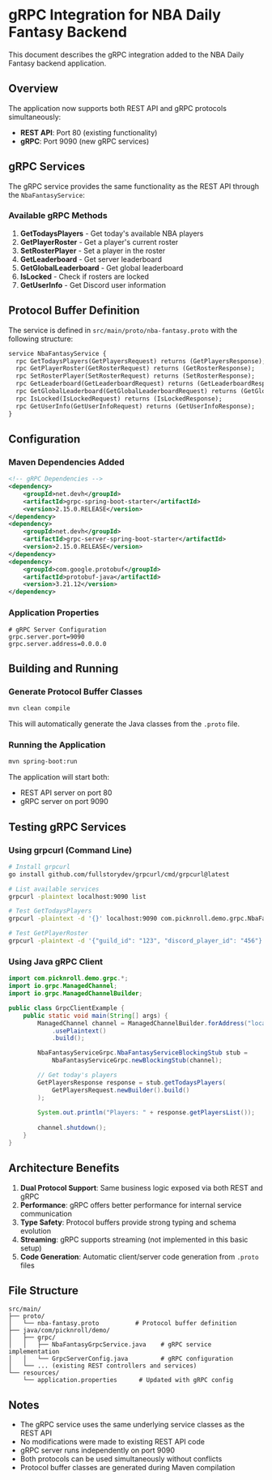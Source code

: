 # gRPC Integration for NBA Daily Fantasy Backend

This document describes the gRPC integration added to the NBA Daily Fantasy backend application.

## Overview

The application now supports both REST API and gRPC protocols simultaneously:
- **REST API**: Port 80 (existing functionality)
- **gRPC**: Port 9090 (new gRPC services)

## gRPC Services

The gRPC service provides the same functionality as the REST API through the `NbaFantasyService`:

### Available gRPC Methods

1. **GetTodaysPlayers** - Get today's available NBA players
2. **GetPlayerRoster** - Get a player's current roster
3. **SetRosterPlayer** - Set a player in the roster
4. **GetLeaderboard** - Get server leaderboard
5. **GetGlobalLeaderboard** - Get global leaderboard
6. **IsLocked** - Check if rosters are locked
7. **GetUserInfo** - Get Discord user information

## Protocol Buffer Definition

The service is defined in `src/main/proto/nba-fantasy.proto` with the following structure:

```protobuf
service NbaFantasyService {
  rpc GetTodaysPlayers(GetPlayersRequest) returns (GetPlayersResponse);
  rpc GetPlayerRoster(GetRosterRequest) returns (GetRosterResponse);
  rpc SetRosterPlayer(SetRosterRequest) returns (SetRosterResponse);
  rpc GetLeaderboard(GetLeaderboardRequest) returns (GetLeaderboardResponse);
  rpc GetGlobalLeaderboard(GetGlobalLeaderboardRequest) returns (GetGlobalLeaderboardResponse);
  rpc IsLocked(IsLockedRequest) returns (IsLockedResponse);
  rpc GetUserInfo(GetUserInfoRequest) returns (GetUserInfoResponse);
}
```

## Configuration

### Maven Dependencies Added

```xml
<!-- gRPC Dependencies -->
<dependency>
    <groupId>net.devh</groupId>
    <artifactId>grpc-spring-boot-starter</artifactId>
    <version>2.15.0.RELEASE</version>
</dependency>
<dependency>
    <groupId>net.devh</groupId>
    <artifactId>grpc-server-spring-boot-starter</artifactId>
    <version>2.15.0.RELEASE</version>
</dependency>
<dependency>
    <groupId>com.google.protobuf</groupId>
    <artifactId>protobuf-java</artifactId>
    <version>3.21.12</version>
</dependency>
```

### Application Properties

```properties
# gRPC Server Configuration
grpc.server.port=9090
grpc.server.address=0.0.0.0
```

## Building and Running

### Generate Protocol Buffer Classes

```bash
mvn clean compile
```

This will automatically generate the Java classes from the `.proto` file.

### Running the Application

```bash
mvn spring-boot:run
```

The application will start both:
- REST API server on port 80
- gRPC server on port 9090

## Testing gRPC Services

### Using grpcurl (Command Line)

```bash
# Install grpcurl
go install github.com/fullstorydev/grpcurl/cmd/grpcurl@latest

# List available services
grpcurl -plaintext localhost:9090 list

# Test GetTodaysPlayers
grpcurl -plaintext -d '{}' localhost:9090 com.picknroll.demo.grpc.NbaFantasyService/GetTodaysPlayers

# Test GetPlayerRoster
grpcurl -plaintext -d '{"guild_id": "123", "discord_player_id": "456"}' localhost:9090 com.picknroll.demo.grpc.NbaFantasyService/GetPlayerRoster
```

### Using Java gRPC Client

```java
import com.picknroll.demo.grpc.*;
import io.grpc.ManagedChannel;
import io.grpc.ManagedChannelBuilder;

public class GrpcClientExample {
    public static void main(String[] args) {
        ManagedChannel channel = ManagedChannelBuilder.forAddress("localhost", 9090)
            .usePlaintext()
            .build();

        NbaFantasyServiceGrpc.NbaFantasyServiceBlockingStub stub = 
            NbaFantasyServiceGrpc.newBlockingStub(channel);

        // Get today's players
        GetPlayersResponse response = stub.getTodaysPlayers(
            GetPlayersRequest.newBuilder().build()
        );
        
        System.out.println("Players: " + response.getPlayersList());
        
        channel.shutdown();
    }
}
```

## Architecture Benefits

1. **Dual Protocol Support**: Same business logic exposed via both REST and gRPC
2. **Performance**: gRPC offers better performance for internal service communication
3. **Type Safety**: Protocol buffers provide strong typing and schema evolution
4. **Streaming**: gRPC supports streaming (not implemented in this basic setup)
5. **Code Generation**: Automatic client/server code generation from `.proto` files

## File Structure

```
src/main/
├── proto/
│   └── nba-fantasy.proto          # Protocol buffer definition
├── java/com/picknroll/demo/
│   ├── grpc/
│   │   ├── NbaFantasyGrpcService.java    # gRPC service implementation
│   │   └── GrpcServerConfig.java         # gRPC configuration
│   └── ... (existing REST controllers and services)
└── resources/
    └── application.properties      # Updated with gRPC config
```

## Notes

- The gRPC service uses the same underlying service classes as the REST API
- No modifications were made to existing REST API code
- gRPC server runs independently on port 9090
- Both protocols can be used simultaneously without conflicts
- Protocol buffer classes are generated during Maven compilation
